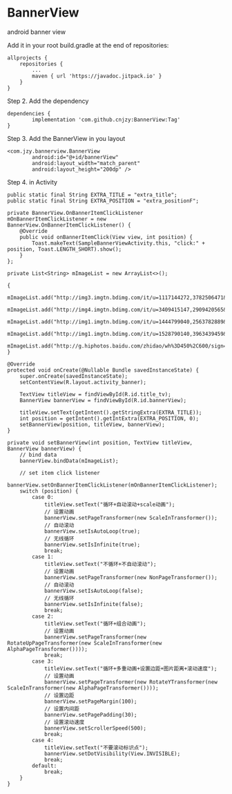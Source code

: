 # BannerView
android banner view


Add it in your root build.gradle at the end of repositories:

	allprojects {
		repositories {
			...
			maven { url 'https://javadoc.jitpack.io' }
		}
	}
Step 2. Add the dependency

	dependencies {
	        implementation 'com.github.cnjzy:BannerView:Tag'
	}

Step 3. Add the BannerView in you layout

	<com.jzy.bannerview.BannerView
            android:id="@+id/bannerView"
            android:layout_width="match_parent"
            android:layout_height="200dp" />

Step 4. in Activity

	public static final String EXTRA_TITLE = "extra_title";
    public static final String EXTRA_POSITION = "extra_positionF";

    private BannerView.OnBannerItemClickListener mOnBannerItemClickListener = new BannerView.OnBannerItemClickListener() {
        @Override
        public void onBannerItemClick(View view, int position) {
            Toast.makeText(SampleBannerViewActivity.this, "click:" + position, Toast.LENGTH_SHORT).show();
        }
    };

    private List<String> mImageList = new ArrayList<>();

    {
        mImageList.add("http://img3.imgtn.bdimg.com/it/u=1117144272,3782506471&fm=26&gp=0.jpg");
        mImageList.add("http://img4.imgtn.bdimg.com/it/u=3409415147,2909420565&fm=26&gp=0.jpg");
        mImageList.add("http://img1.imgtn.bdimg.com/it/u=1444799040,2563782889&fm=11&gp=0.jpg");
        mImageList.add("http://img1.imgtn.bdimg.com/it/u=1528790140,3963439459&fm=26&gp=0.jpg");
       mImageList.add("http://g.hiphotos.baidu.com/zhidao/wh%3D450%2C600/sign=2ba66742a686c91708565a3dfc0d5cf9/30adcbef76094b3612c39857a2cc7cd98d109d33.jpg");
    }

    @Override
    protected void onCreate(@Nullable Bundle savedInstanceState) {
        super.onCreate(savedInstanceState);
        setContentView(R.layout.activity_banner);

        TextView titleView = findViewById(R.id.title_tv);
        BannerView bannerView = findViewById(R.id.bannerView);

        titleView.setText(getIntent().getStringExtra(EXTRA_TITLE));
        int position = getIntent().getIntExtra(EXTRA_POSITION, 0);
        setBannerView(position, titleView, bannerView);
    }

    private void setBannerView(int position, TextView titleView, BannerView bannerView) {
        // bind data
        bannerView.bindData(mImageList);

        // set item click listener
        bannerView.setOnBannerItemClickListener(mOnBannerItemClickListener);
        switch (position) {
            case 0:
                titleView.setText("循环+自动滚动+scale动画");
                // 设置动画
                bannerView.setPageTransformer(new ScaleInTransformer());
                // 自动滚动
                bannerView.setIsAutoLoop(true);
                // 无线循环
                bannerView.setIsInfinite(true);
                break;
            case 1:
                titleView.setText("不循环+不自动滚动");
                // 设置动画
                bannerView.setPageTransformer(new NonPageTransformer());
                // 自动滚动
                bannerView.setIsAutoLoop(false);
                // 无线循环
                bannerView.setIsInfinite(false);
                break;
            case 2:
                titleView.setText("循环+组合动画");
                // 设置动画
                bannerView.setPageTransformer(new RotateUpPageTransformer(new ScaleInTransformer(new AlphaPageTransformer())));
                break;
            case 3:
                titleView.setText("循环+多重动画+设置边距+图片距离+滚动速度");
                // 设置动画
                bannerView.setPageTransformer(new RotateYTransformer(new ScaleInTransformer(new AlphaPageTransformer())));
                // 设置边距
                bannerView.setPageMargin(100);
                // 设置内间距
                bannerView.setPagePadding(30);
                // 设置滚动速度
                bannerView.setScrollerSpeed(500);
                break;
            case 4:
                titleView.setText("不要滚动标识点");
                bannerView.setDotVisibility(View.INVISIBLE);
                break;
            default:
                break;
        }
    }

